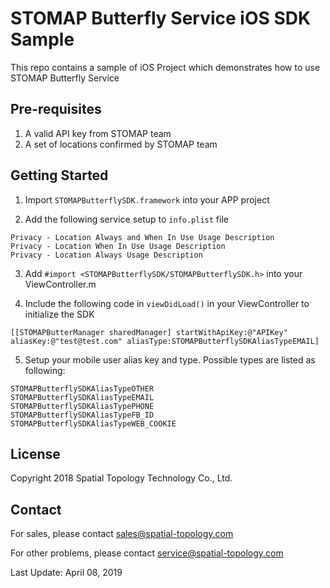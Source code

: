 STOMAP Butterfly Service iOS SDK Sample
===================================
This repo contains a sample of iOS Project which demonstrates how to use STOMAP Butterfly Service

Pre-requisites
--------------
1. A valid API key from STOMAP team
2. A set of locations confirmed by STOMAP team

Getting Started
---------------
1. Import `STOMAPButterflySDK.framework` into your APP project

2. Add the following service setup to `info.plist` file
```
Privacy - Location Always and When In Use Usage Description
Privacy - Location When In Use Usage Description
Privacy - Location Always Usage Description
```

3. Add `#import <STOMAPButterflySDK/STOMAPButterflySDK.h>` into your ViewController.m

4. Include the following code in `viewDidLoad()` in your ViewController to initialize the SDK
```
[[STOMAPButterManager sharedManager] startWithApiKey:@"APIKey" aliasKey:@"test@test.com" aliasType:STOMAPButterflySDKAliasTypeEMAIL]
```

5. Setup your mobile user alias key and type. Possible types are listed as following:
```
STOMAPButterflySDKAliasTypeOTHER
STOMAPButterflySDKAliasTypeEMAIL
STOMAPButterflySDKAliasTypePHONE
STOMAPButterflySDKAliasTypeFB_ID
STOMAPButterflySDKAliasTypeWEB_COOKIE
```

License
-------
Copyright 2018 Spatial Topology Technology Co., Ltd.

Contact
-------
For sales, please contact
<sales@spatial-topology.com>

For other problems, please contact
<service@spatial-topology.com>

Last Update: April 08, 2019
